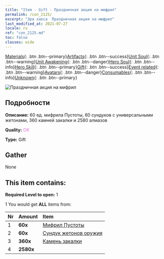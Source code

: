 ```yaml
---
title: "Item - Gift - Праздничная акция на мифрил"
permalink: /con_2125/
excerpt: "Эра хаоса  Праздничная акция на мифрил"
last_modified_at: 2021-07-27
locale: ru
ref: "con_2125.md"
toc: false
classes: wide
---
```

 [Materials](/ItemsRU/){: .btn .btn--primary}[Artifacts](/ItemsRU/Artifacts/){: .btn .btn--success}[Unit Soul](/ItemsRU/UnitSoul/){: .btn .btn--warning}[Unit Awakening](/ItemsRU/UnitAwakening/){: .btn .btn--danger}[Hero Soul](/ItemsRU/HeroSoul/){: .btn .btn--info}[Hero Skill](/ItemsRU/HeroSkill/){: .btn .btn--primary}[Gift](/ItemsRU/Gift/){: .btn .btn--success}[Event related](/ItemsRU/Events/){: .btn .btn--warning}[Avatars](/ItemsRU/Avatars/){: .btn .btn--danger}[Consumables](/ItemsRU/Consumables/){: .btn .btn--info}[Unknown](/ItemsRU/Unknown/){: .btn .btn--primary}

 ![Праздничная акция на мифрил](/images/t/i_907592.png)

## Подробности
 **Описание:** 60 ед. мифрила Пустоты, 60 сундуков с универсальными жетонами, 360 камней закалки и 2580 алмазов

 **Quality:** <span style="color: #DA70D6">OK</span>

 **Type:** Gift

## Gather

  None

## This item contains:

 **Required Level to open:** 1

 1 You would get **ALL** items  from:

  | Nr | Amount |     Item    |
  |:---|:-------|:------------|
  | 1 |  **60x** | [Мифрил Пустоты](/ItemsRU/con_817/) |  | 
  | 2 |  **60x** | [Сундук жетонов оружия](/ItemsRU/con_1367/) |  | 
  | 3 |  **360x** | [Камень закалки](/ItemsRU/con_814/) |  | 
  | 4 |  **2580x** | <i class="fas fa-gem"/> |  | 
